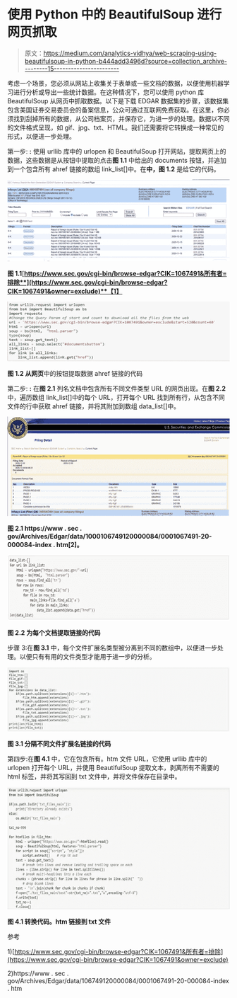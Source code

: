 # 使用 Python 中的 BeautifulSoup 进行网页抓取

> 原文：<https://medium.com/analytics-vidhya/web-scraping-using-beautifulsoup-in-python-b444add3496d?source=collection_archive---------15----------------------->

考虑一个场景，您必须从网站上收集关于表单或一些文档的数据，以便使用机器学习进行分析或导出一些统计数据。在这种情况下，您可以使用 python 库 BeautifulSoup 从网页中抓取数据。以下是下载 EDGAR 数据集的步骤，该数据集包含美国证券交易委员会的备案信息，公众可通过互联网免费获取。在这里，你必须找到刮掉所有的数据，从公司档案页，并保存它，为进一步的处理。数据以不同的文件格式呈现，如 gif、jpg、txt、HTML。我们还需要将它转换成一种常见的形式，以便进一步处理。

第一步: **:** 使用 urllib 库中的 urlopen 和 BeautifulSoup 打开网站，提取网页上的数据，这些数据是从按钮中提取的点击**图 1.1** 中给出的 documents 按钮，并追加到一个包含所有 ahref 链接的数组 link_list[]中。在**中，图 1.2** 是给它的代码。

![](img/b58a2103c5dc00bf8a90f0b3b1a0cc39.png)

**图 1.1**[**https://www.sec.gov/cgi-bin/browse-edgar?CIK=1067491&所有者=排除**](https://www.sec.gov/cgi-bin/browse-edgar?CIK=1067491&owner=exclude)**【1】**

![](img/f21a2bc4481cf9a6bde385511edf2591.png)

**图 1.2 从网页**中的按钮提取数据 ahref 链接的代码

第二步: **:** 在**图 2.1** 列名文档中包含所有不同文件类型 URL 的网页出现。在**图 2.2** 中，遍历数组 link_list[]中的每个 URL，打开每个 URL 找到所有行，从包含不同文件的行中获取 ahref 链接，并将其附加到数组 data_list[]中。

![](img/a5ed97b466d3bf2307b705c34d3efc2e.png)

**图 2.1 https://www . sec . gov/Archives/Edgar/data/1000106749120000084/0001067491-20-000084-index . htm[2]。**

![](img/d4390048d1099e06a2dc904b27e19526.png)

**图 2.2 为每个文档提取链接的代码**

步骤 3:在**图 3.1** 中，每个文件扩展名类型被分离到不同的数组中，以便进一步处理。以便只有有用的文件类型才能用于进一步的分析。

![](img/73adf85431285801c29d262346b7758d.png)

**图 3.1 分隔不同文件扩展名链接的代码**

第四步:在**图 4.1** 中，它在包含所有。htm 文件 URL，它使用 urllib 库中的 urlopen 打开每个 URL，并使用 BeautifulSoup 提取文本，剥离所有不需要的 html 标签，并将其写回到 txt 文件中，并将文件保存在目录中。

![](img/b03df65832c3d45b30df6d4268c17fcd.png)

**图 4.1 转换代码。htm 链接到 txt 文件**

参考

1)[https://www.sec.gov/cgi-bin/browse-edgar?CIK=1067491&所有者=排除](https://www.sec.gov/cgi-bin/browse-edgar?CIK=1067491&owner=exclude)

2)https://www . sec . gov/Archives/Edgar/data/106749120000084/0001067491-20-000084-index . htm